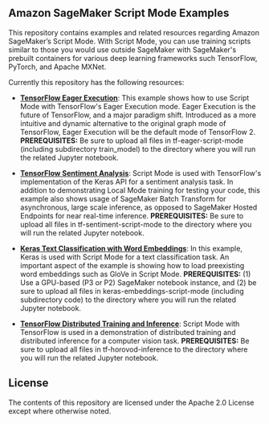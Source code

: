 ## Amazon SageMaker Script Mode Examples

This repository contains examples and related resources regarding Amazon SageMaker’s Script Mode. With Script Mode, you can use training scripts similar to those you would use outside SageMaker with SageMaker's prebuilt containers for various deep learning frameworks such TensorFlow, PyTorch, and Apache MXNet.

Currently this repository has the following resources:

- [**TensorFlow Eager Execution**](tf-eager-script-mode):  This example shows how to use Script Mode with TensorFlow's Eager Execution mode. Eager Execution is the future of TensorFlow, and a major paradigm shift. Introduced as a more intuitive and dynamic alternative to the original graph mode of TensorFlow, Eager Execution will be the default mode of TensorFlow 2. **PREREQUISITES:**  Be sure to upload all files in tf-eager-script-mode (including subdirectory train_model) to the directory where you will run the related Jupyter notebook.  

- [**TensorFlow Sentiment Analysis**](tf-sentiment-script-mode):  Script Mode is used with TensorFlow's implementation of the Keras API for a sentiment analysis task. In addition to demonstrating Local Mode training for testing your code, this example also shows usage of SageMaker Batch Transform for asynchronous, large scale inference, as opposed to SageMaker Hosted Endpoints for near real-time inference. **PREREQUISITES:**  Be sure to upload all files in tf-sentiment-script-mode to the directory where you will run the related Jupyter notebook.  

- [**Keras Text Classification with Word Embeddings**](keras-embeddings-script-mode): In this example, Keras is used with Script Mode for a text classification task. An important aspect of the example is showing how to load preexisting word embeddings such as GloVe in Script Mode. **PREREQUISITES:**  (1) Use a GPU-based (P3 or P2) SageMaker notebook instance, and (2) be sure to upload all files in keras-embeddings-script-mode (including subdirectory code) to the directory where you will run the related Jupyter notebook. 

- [**TensorFlow Distributed Training and Inference**](tf-horovod-inference):  Script Mode with TensorFlow is used in a demonstration of distributed training and distributed inference for a computer vision task. **PREREQUISITES:**  Be sure to upload all files in tf-horovod-inference to the directory where you will run the related Jupyter notebook.  


## License

The contents of this repository are licensed under the Apache 2.0 License except where otherwise noted. 
